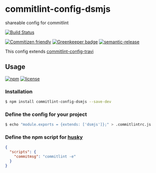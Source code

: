 # commitlint-config-dsmjs

shareable config for commitlint

<!--status-badges start -->

[![Build Status](https://img.shields.io/travis/com/dsmjs/commitlint-config-dsmjs.svg?style=flat&branch=master)](https://travis-ci.com/dsmjs/commitlint-config-dsmjs)

<!--status-badges end -->

<!--contribution-badges start -->

[![Commitizen friendly](https://img.shields.io/badge/commitizen-friendly-brightgreen.svg)](http://commitizen.github.io/cz-cli/)
[![Greenkeeper badge](https://badges.greenkeeper.io/dsmjs/commitlint-config-dsmjs.svg)](https://greenkeeper.io/)
[![semantic-release](https://img.shields.io/badge/%20%20%F0%9F%93%A6%F0%9F%9A%80-semantic--release-e10079.svg)](https://github.com/semantic-release/semantic-release)

<!--contribution-badges end -->

This config extends [commitlint-config-travi](https://github.com/travi/commitlint-config-travi)

## Usage

<!--consumer-badges start -->

[![npm](https://img.shields.io/npm/v/commitlint-config-dsmjs.svg?maxAge=2592000)](https://www.npmjs.com/package/commitlint-config-dsmjs)
[![license](https://img.shields.io/github/license/dsmjs/commitlint-config-dsmjs.svg)](LICENSE)

<!--consumer-badges end -->

### Installation

```sh
$ npm install commitlint-config-dsmjs --save-dev
```

### Define the config for your project

```sh
$ echo "module.exports = {extends: ['dsmjs']};" > .commitlintrc.js
```

### Define the npm script for [husky](https://github.com/typicode/husky)

```json
{
  "scripts": {
    "commitmsg": "commitlint -e"
  }
}
```
